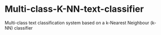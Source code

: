 # Multi-class-K-NN-text-classifier
Multi-class text classification system based on a k-Nearest Neighbour (k-NN) classifier
